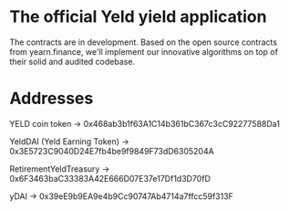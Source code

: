#  The official Yeld yield application

The contracts are in development. Based on the open source contracts from yearn.finance, we'll implement our innovative algorithms on top of their solid and audited codebase.

# Addresses

YELD coin token -> 0x468ab3b1f63A1C14b361bC367c3cC92277588Da1

YeldDAI (Yeld Earning Token) -> 0x3E5723C9040D24E7fb4be9f9849F73dD6305204A

RetirementYeldTreasury -> 0x6F3463baC33383A42E666D07E37e17Df1d3D70fD

yDAI -> 0x39eE9b9EA9e4b9Cc90747Ab4714a7ffcc59f313F

